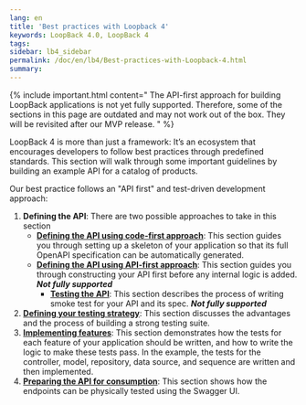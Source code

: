 ```yaml
---
lang: en
title: 'Best practices with Loopback 4'
keywords: LoopBack 4.0, LoopBack 4
tags:
sidebar: lb4_sidebar
permalink: /doc/en/lb4/Best-practices-with-Loopback-4.html
summary:
---
```


{% include important.html content="
The API-first approach for building LoopBack
applications is not yet fully supported. Therefore, some of the sections in this
page are outdated and may not work out of the box. They will be revisited after
our MVP release.
" %}

LoopBack 4 is more than just a framework: It’s an ecosystem that encourages developers to follow best practices through predefined standards. This section will walk through some important guidelines by building an example API for a catalog of products.

Our best practice follows an "API first" and test-driven development approach:

1. **Defining the API**: There are two possible approaches to take in this section
   - [**Defining the API using code-first approach**](./Defining-the-API-using-code-first-approach.html): This section guides you through setting up a skeleton of your application so that its full OpenAPI specification can be automatically generated.
   - [**Defining the API using API-first approach**](./Defining-the-API-using-API-first-approach.html): This section guides you through constructing your API first before any internal logic is added. __*Not fully supported*__
     - [**Testing the API**](./Testing-the-API.html): This section describes the process of writing smoke test for your API and its spec. __*Not fully supported*__
2. [**Defining your testing strategy**](./Defining-your-testing-strategy.html): This section discusses the advantages and the process of building a strong testing suite.
3. [**Implementing features**](./Implementing-features.html): This section demonstrates how the tests for each feature of your application should be written, and how to write the logic to make these tests pass. In the example, the tests for the controller, model, repository, data source, and sequence are written and then implemented.
4. [**Preparing the API for consumption**](./Preparing-the-API-for-consumption.html): This section shows how the endpoints can be physically tested using the Swagger UI.
